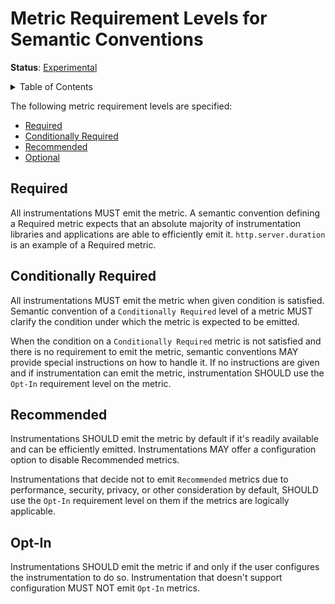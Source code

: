 # Metric Requirement Levels for Semantic Conventions

**Status**: [Experimental](../document-status.md)

<details>
<summary>Table of Contents</summary>

<!-- toc -->

- [Required](#required)
- [Conditionally Required](#conditionally-required)
- [Recommended](#recommended)
- [Opt-In](#opt-in)

<!-- tocstop -->

</details>

The following metric requirement levels are specified:

- [Required](#required)
- [Conditionally Required](#conditionally-required)
- [Recommended](#recommended)
- [Optional](#optional)

## Required

All instrumentations MUST emit the metric. A semantic convention defining a Required metric expects that an absolute majority of instrumentation libraries and applications are able to efficiently emit it. `http.server.duration` is an example of a Required metric.

## Conditionally Required

All instrumentations MUST emit the metric when given condition is satisfied. Semantic convention of a `Conditionally Required` level of a metric MUST clarify the condition under which the metric is expected to be emitted.

When the condition on a `Conditionally Required` metric is not satisfied and there is no requirement to emit the metric, semantic conventions MAY provide special instructions on how to handle it. If no instructions are given and if instrumentation can emit the metric, instrumentation SHOULD use the `Opt-In` requirement level on the metric.

## Recommended

Instrumentations SHOULD emit the metric by default if it's readily available and can be efficiently emitted. Instrumentations MAY offer a configuration option to disable Recommended metrics.

Instrumentations that decide not to emit `Recommended` metrics due to performance, security, privacy, or other consideration by default, SHOULD use the `Opt-In` requirement level on them if the metrics are logically applicable.

## Opt-In

Instrumentations SHOULD emit the metric if and only if the user configures the instrumentation to do so. Instrumentation that doesn't support configuration MUST NOT emit `Opt-In` metrics.
